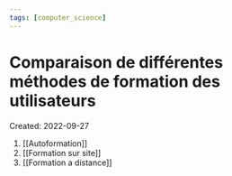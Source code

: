 ```yaml
---
tags: [computer_science] 
---
```

# Comparaison de différentes méthodes de formation des utilisateurs
Created: 2022-09-27

1. [[Autoformation]]
2. [[Formation sur site]]
3. [[Formation a distance]]